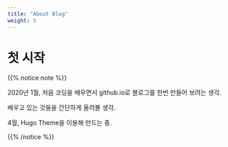 ```yaml
---
title: "About Blog"
weight: 5
---
```


# 첫 시작

{{% notice note %}}

2020년 1월, 처음 코딩을 배우면서 github.io로 블로그를 한번 만들어 보려는 생각.

배우고 있는 것들을 간단하게 올려볼 생각.

4월, Hugo Theme을 이용해 만드는 중.

{{% /notice %}}

